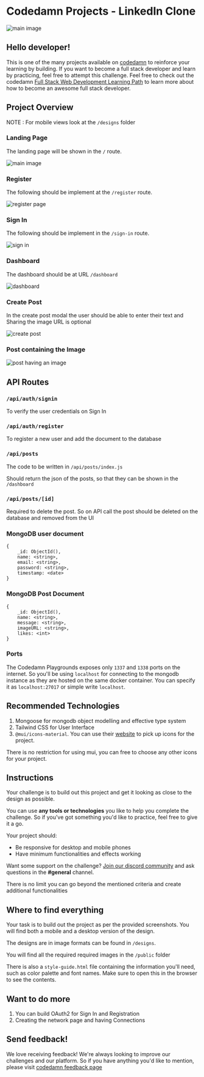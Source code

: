 # Codedamn Projects - LinkedIn Clone
![main image](https://raw.githubusercontent.com/codedamn-projects/linked-in-nextjs-clone/master/designs/Linked%20In%20Clone%20Home%20%5BDesktop%5D.png)

## Hello developer!

This is one of the many projects available on [codedamn](https://codedamn.com/projects) to reinforce your learning by building. If you want to become a full stack developer and learn by practicing, feel free to attempt this challenge. Feel free to check out the codedamn [Full Stack Web Development Learning Path](https://codedamn.com/learning-paths/fullstack) to learn more about how to become an awesome full stack developer.

## Project Overview

NOTE : For mobile views look at the `/designs` folder
### Landing Page

The landing page will be shown in the `/` route. 

![main image](https://raw.githubusercontent.com/codedamn-projects/linked-in-nextjs-clone/master/designs/Linked%20In%20Clone%20Home%20%5BDesktop%5D.png)

### Register

The following should be implement at the `/register` route.

![register page](https://raw.githubusercontent.com/codedamn-projects/linked-in-nextjs-clone/master/designs/Register%20%5BDesktop%5D%20%5BLight%5D.png)

### Sign In

The following should be implement in the `/sign-in` route.

![sign in](https://raw.githubusercontent.com/codedamn-projects/linked-in-nextjs-clone/master/designs/Sign%20In%20%5BDesktop%5D%20%5BLight%5D.png)
### Dashboard

The dashboard should be at URL `/dashboard` 

![dashboard](https://raw.githubusercontent.com/codedamn-projects/linked-in-nextjs-clone/master/designs/Dashboard%20%5BDesktop%5D%20%5BDark%5D.png)

### Create Post 

In the create post modal the user should be able to enter their text and Sharing the image URL is optional

![create post](https://raw.githubusercontent.com/codedamn-projects/linked-in-nextjs-clone/master/designs/Create%20Post%20Modal%20%5BDesktop%5D%20%5BDark%5D.png)

### Post containing the Image 

![post having an image](https://raw.githubusercontent.com/codedamn-projects/linked-in-nextjs-clone/master/designs/Showing%20Image%20in%20Dashboard%20%5BDesktop%5D%20%5BDark%5D.png)

## API Routes 

### `/api/auth/signin`

To verify the user credentials on Sign In 

### `/api/auth/register` 

To register a new user and add the document to the database
### `/api/posts`

The code to be written in `/api/posts/index.js`

Should return the json of the posts, so that they can be shown in the `/dashboard`

### `/api/posts/[id]`

Required to delete the post. So on API call the post should be deleted on the database and removed from the UI


### MongoDB user document
```
{
    _id: ObjectId(),
    name: <string>,
    email: <string>,
    password: <string>,
    timestamp: <date>
}
```

### MongoDB Post Document
```
{
    _id: ObjectId(),
    name: <string>,
    message: <string>,
    imageURL: <string>,
    likes: <int>
}
```

### Ports 
The Codedamn Playgrounds exposes only `1337` and `1338` ports on the internet. So you'll be using `localhost` for connecting to the mongodb instance as they are hosted on the same docker container. You can specify it as `localhost:27017` or simple write `localhost`. 

## Recommended Technologies 

1. Mongoose for mongodb object modelling and effective type system 
1. Tailwind CSS for User Interface
1. `@mui/icons-material`. You can use their [website](https://mui.com/components/material-icons/) to pick up icons for the project. 

There is no restriction for using mui, you can free to choose any other icons for your project.


## Instructions

Your challenge is to build out this project and get it looking as close to the design as possible.

You can use **any tools or technologies** you like to help you complete the challenge. So if you've got something you'd like to practice, feel free to give it a go.

Your project should:

-   Be responsive for desktop and mobile phones
-   Have minimum functionalities and effects working


Want some support on the challenge? [Join our discord community](https://cdm.sh/discord) and ask questions in the **#general** channel.

There is no limit you can go beyond the mentioned criteria and create additional functionalities


## Where to find everything

Your task is to build out the project as per the provided screenshots. You will find both a mobile and a desktop version of the design.

The designs are in image formats can be found in `/designs`.

You will find all the required required images in the `/public` folder

There is also a `style-guide.html` file containing the information you'll need, such as color palette and font names. Make sure to open this in the browser to see the contents.

## Want to do more

1. You can build OAuth2 for Sign In and Registration
1. Creating the network page and having Connections

## Send feedback!

We love receiving feedback! We're always looking to improve our challenges and our platform. So if you have anything you'd like to mention, please visit [codedamn feedback page](https://codedamn.com/contact)
